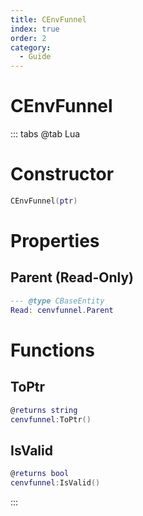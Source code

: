 ```yaml
---
title: CEnvFunnel
index: true
order: 2
category:
  - Guide
---
```


# CEnvFunnel

::: tabs
@tab Lua
# Constructor
```lua
CEnvFunnel(ptr)
```
# Properties
## Parent (Read-Only)
```lua
--- @type CBaseEntity
Read: cenvfunnel.Parent
```
# Functions
## ToPtr
```lua
@returns string
cenvfunnel:ToPtr()
```
## IsValid
```lua
@returns bool
cenvfunnel:IsValid()
```

:::